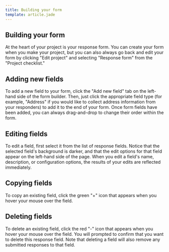 ```yaml
---
title: Building your form
template: article.jade
---
```


## Building your form

At the heart of your project is your response form. You can create your form when you make your project, but you can also always go back and edit your form by clicking "Edit project" and selecting "Response form" from the "Project checklist."

## Adding new fields

To add a new field to your form, click the "Add new field" tab on the left-hand side of the form builder. Then, just click the appropriate field type (for example, "Address" if you would like to collect address information from your responders) to add it to the end of your form. Once form fields have been added, you can always drag-and-drop to change their order within the form.

## Editing fields

To edit a field, first select it from the list of response fields. Notice that the selected field's background is darker, and that the edit options for that field appear on the left-hand side of the page. When you edit a field's name, description, or configuration options, the results of your edits are reflected immediately.

## Copying fields

To copy an existing field, click the green "+" icon that appears when you hover your mouse over the field.

## Deleting fields

To delete an existing field, click the red "-" icon that appears when you hover your mouse over the field. You will prompted to confirm that you want to delete this response field. Note that deleting a field will also remove any submitted responses to that field.

